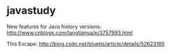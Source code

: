 # javastudy

New features for Java history versions:
http://www.cnblogs.com/langtianya/p/3757993.html

This Excape:
http://blog.csdn.net/bluetjs/article/details/52623165